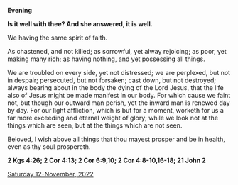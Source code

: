 **Evening**

**Is it well with thee? And she answered, it is well.**
 
We having the same spirit of faith.
 
As chastened, and not killed; as sorrowful, yet alway rejoicing; as poor, yet making many rich; as having nothing, and yet possessing all things.
 
We are troubled on every side, yet not distressed; we are perplexed, but not in despair; persecuted, but not forsaken; cast down, but not destroyed; always bearing about in the body the dying of the Lord Jesus, that the life also of Jesus might be made manifest in our body. For which cause we faint not, but though our outward man perish, yet the inward man is renewed day by day. For our light affliction, which is but for a moment, worketh for us a far more exceeding and eternal weight of glory; while we look not at the things which are seen, but at the things which are not seen.
 
Beloved, I wish above all things that thou mayest prosper and be in health, even as thy soul prospereth.  

**2 Kgs 4:26; 2 Cor 4:13; 2 Cor 6:9,10; 2 Cor 4:8-10,16-18; 21 John 2**

[Saturday 12-November, 2022](https://t.me/daily_light)
